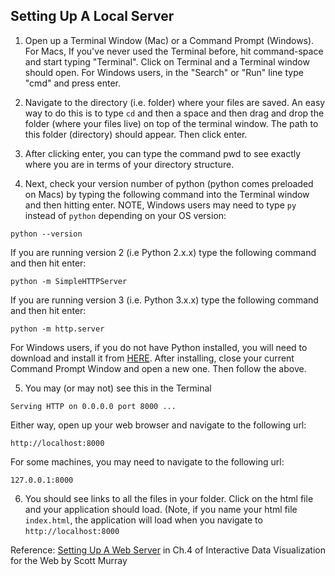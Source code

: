 Setting Up A Local Server
-------------------------

1. Open up a Terminal Window (Mac) or a Command Prompt (Windows). For Macs, If you've never used the Terminal before, hit command-space and start typing "Terminal". Click on Terminal and a Terminal window should open. For Windows users, in the "Search" or "Run" line type "cmd" and press enter.

2. Navigate to the directory (i.e. folder) where your files are saved. An easy way to do this is to type `cd` and then a space and then drag and drop the folder (where your files live) on top of the terminal window. The path to this folder (directory) should appear. Then click enter.

3. After clicking enter, you can type the command pwd to see exactly where you are in terms of your directory structure.

4. Next, check your version number of python (python comes preloaded on Macs) by typing the following command into the Terminal window and then hitting enter. NOTE, Windows users may need to type `py` instead of `python` depending on your OS version:   
  ```
  python --version
  ```
If you are running version 2 (i.e Python 2.x.x) type the following command and then hit enter: 
  ```
  python -m SimpleHTTPServer
  ```
If you are running version 3 (i.e. Python 3.x.x) type the following command and then hit enter: 
  ```
  python -m http.server
  ```
For Windows users, if you do not have Python installed, you will need to download and install it from [HERE](https://www.python.org/downloads/). After installing, close your current Command Prompt Window and open a new one. Then follow the above.

5. You may (or may not) see this in the Terminal
  ```
  Serving HTTP on 0.0.0.0 port 8000 ...
  ```
Either way, open up your web browser and navigate to the following url:
  ```
  http://localhost:8000
  ```
For some machines, you may need to navigate to the following url:
```
127.0.0.1:8000
```

6. You should see links to all the files in your folder. Click on the html file and your application should load. (Note, if you name your html file `index.html`, the application will load when you navigate to `http://localhost:8000`

Reference: [Setting Up A Web Server](http://chimera.labs.oreilly.com/books/1230000000345/ch04.html#_setting_up_a_web_server) in Ch.4 of Interactive Data Visualization for the Web by Scott Murray
